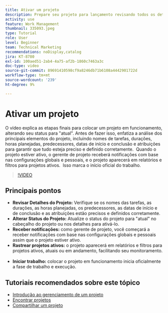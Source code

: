 ```yaml
---
title: Ativar um projeto
description: Prepare seu projeto para lançamento revisando todos os detalhes principais, definindo o status para "atual" e permitindo que as notificações e os relatórios iniciem oficialmente o trabalho.
activity: use
feature: Work Management
thumbnail: 335093.jpeg
type: Tutorial
role: User
level: Beginner
team: Technical Marketing
recommendations: noDisplay,catalog
jira: KT-8780
exl-id: 100aed51-2ab4-4a75-af2b-1860c7463a3c
doc-type: video
source-git-commit: 89691410598cf9a8246db71b6108a4442901722d
workflow-type: tm+mt
source-wordcount: '239'
ht-degree: 9%

---
```


# Ativar um projeto

O vídeo explica as etapas finais para colocar um projeto em funcionamento, alterando seu status para &quot;atual&quot;&#x200B;. Antes de fazer isso, enfatiza a análise dos principais elementos do projeto, incluindo nomes de tarefas, durações, horas planejadas, predecessores, datas de início e conclusão e atribuições para garantir que tudo esteja preciso e definido corretamente. &#x200B; Quando o projeto estiver ativo, o gerente de projeto receberá notificações com base nas configurações globais e pessoais, e o projeto aparecerá em relatórios e filtros para projetos ativos. &#x200B; Isso marca o início oficial do trabalho. &#x200B;

>[!VIDEO](https://video.tv.adobe.com/v/3438990/?quality=12&learn=on&enablevpops&captions=por_br)

## Principais pontos

* **Revisar Detalhes do Projeto:** Verifique se os nomes das tarefas, as durações, as horas planejadas, os predecessores, as datas de início e de conclusão e as atribuições estão precisos e definidos corretamente. &#x200B;
* **Alterar Status do Projeto:** Atualize o status do projeto para &quot;atual&quot; no cabeçalho do projeto ou nos detalhes para ativá-lo. &#x200B;
* **Receber notificações:** como gerente de projeto, você começará a receber notificações com base nas configurações globais e pessoais assim que o projeto estiver ativo. &#x200B;
* **Rastrear projetos ativos:** o projeto aparecerá em relatórios e filtros para projetos ativos, atuais ou em andamento, facilitando seu monitoramento. &#x200B;
* **Iniciar trabalho:** colocar o projeto em funcionamento inicia oficialmente a fase de trabalho e execução. &#x200B;



## Tutoriais recomendados sobre este tópico

* [Introdução ao gerenciamento de um projeto](/help/manage-work/projects/getting-started-manage-a-project.md)
* [Encontrar projetos](/help/manage-work/projects/find-projects.md)
* [Compartilhar um projeto](/help/manage-work/projects/share-a-project.md)
